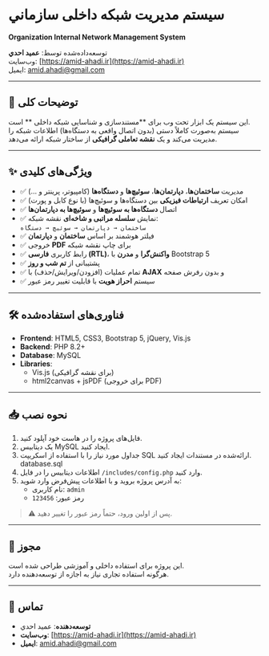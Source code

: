 # سیستم مدیریت شبکه داخلی سازماني  
**Organization Internal Network Management System**

توسعه‌داده‌شده توسط: **عمید احدي**  
وب‌سایت: [https://amid-ahadi.ir](https://amid-ahadi.ir)  
ایمیل: [amid.ahadi@gmail.com](mailto:amid.ahadi@gmail.com)

---

## 📌 توضیحات کلی

این سیستم یک ابزار تحت وب برای **مستندسازی و شناسایی شبکه داخلی ** است.  
سیستم به‌صورت کاملاً دستی (بدون اتصال واقعی به دستگاه‌ها) اطلاعات شبکه را مدیریت می‌کند و یک **نقشه تعاملی گرافیکی** از ساختار شبکه ارائه می‌دهد.

---

## ✨ ویژگی‌های کلیدی

- ✅ مدیریت **ساختمان‌ها**، **دپارتمان‌ها**، **سوئیچ‌ها** و **دستگاه‌ها** (کامپیوتر، پرینتر و ...)
- ✅ امکان تعریف **ارتباطات فیزیکی** بین دستگاه‌ها و سوئیچ‌ها (با نوع کابل و پورت)
- ✅ اتصال **دستگاه‌ها به سوئیچ‌ها** و **سوئیچ‌ها به دپارتمان‌ها**
- ✅ نمایش **سلسله مراتبی و شاخه‌ای** نقشه شبکه:  
  `ساختمان → دپارتمان → سوئیچ → دستگاه`
- ✅ فیلتر هوشمند بر اساس **ساختمان** و **دپارتمان**
- ✅ خروجی **PDF** برای چاپ نقشه شبکه
- ✅ رابط کاربری **فارسی (RTL)**، **واکنش‌گرا** و **مدرن** با Bootstrap 5
- ✅ پشتیبانی از **تم شب و روز**
- ✅ تمام عملیات (افزودن/ویرایش/حذف) با **AJAX** و بدون رفرش صفحه
- ✅ سیستم **احراز هویت** با قابلیت تغییر رمز عبور

---

## 🛠️ فناوری‌های استفاده‌شده

- **Frontend**: HTML5, CSS3, Bootstrap 5, jQuery, Vis.js
- **Backend**: PHP 8.2+
- **Database**: MySQL
- **Libraries**: 
  - Vis.js (برای نقشه گرافیکی)
  - html2canvas + jsPDF (برای خروجی PDF)

---

## 📥 نحوه نصب

1. فایل‌های پروژه را در هاست خود آپلود کنید.
2. یک دیتابیس MySQL ایجاد کنید.
3. جداول مورد نیاز را با استفاده از اسکریپت SQL ارائه‌شده در مستندات ایجاد کنید.  database.sql
4. اطلاعات دیتابیس را در فایل `/includes/config.php` وارد کنید.
5. به آدرس پروژه بروید و با اطلاعات پیش‌فرض وارد شوید:
   - نام کاربری: `admin`
   - رمز عبور: `123456`

> ⚠️ پس از اولین ورود، حتماً رمز عبور را تغییر دهید.

---

## 📄 مجوز

این پروژه برای استفاده داخلی و آموزشی طراحی شده است.  
هرگونه استفاده تجاری نیاز به اجازه از توسعه‌دهنده دارد.

---

## 🤝 تماس

- **توسعه‌دهنده**: عمید احدي  
- **وب‌سایت**: [https://amid-ahadi.ir](https://amid-ahadi.ir)  
- **ایمیل**: [amid.ahadi@gmail.com](mailto:amid.ahadi@gmail.com)
